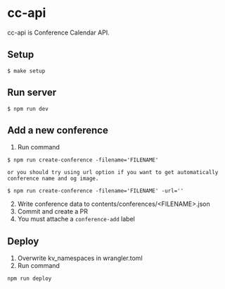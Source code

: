 # cc-api
cc-api is Conference Calendar API.


## Setup
```shell
$ make setup
``` 

## Run server
```shell
$ npm run dev
```

## Add a new conference
1. Run command
```shell
$ npm run create-conference -filename='FILENAME'

or you should try using url option if you want to get automatically conference name and og image. 

$ npm run create-conference -filename='FILENAME' -url=''
```
2. Write conference data to contents/conferences/\<FILENAME\>.json
3. Commit and create a PR
4. You must attache a `conference-add` label 

## Deploy
1. Overwrite kv_namespaces in wrangler.toml 
2. Run command
```shell
npm run deploy
```
